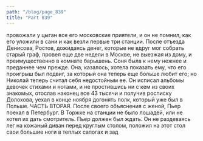 ```yaml
---
path: "/blog/page_839"
title: "Part 839"
---
```


 провожали у цыган все его московские приятели, и он не помнил, как его уложили в сани и как везли первые три станции.
После отъезда Денисова, Ростов, дожидаясь денег, которые не вдруг мог собрать старый граф, провел еще две недели в Москве, не выезжая из дому, и преимущественно в комнате барышень.
Соня была к нему нежнее и преданнее чем прежде. Она, казалось, хотела показать ему, что его проигрыш был подвиг, за который она теперь еще больше любит его; но Николай теперь считал себя недостойным ее.
Он исписал альбомы девочек стихами и нотами, и не простившись ни с кем из своих знакомых, отослав наконец все 43 тысячи и получив росписку Долохова, уехал в конце ноября догонять полк, который уже был в Польше.
ЧАСТЬ ВТОРАЯ.
После своего объяснения с женой, Пьер поехал в Петербург. В Торжке на станции не было лошадей, или не хотел их дать смотритель. Пьер должен был ждать. Он не раздеваясь лег на кожаный диван перед круглым столом, положил на этот стол свои большие ноги в теплых сапогах и зад
